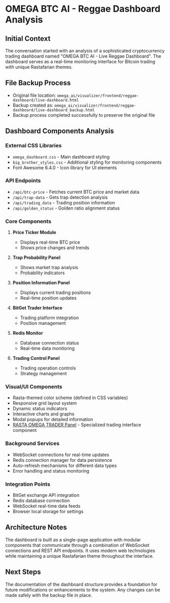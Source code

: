 # OMEGA BTC AI - Reggae Dashboard Analysis

## Initial Context

The conversation started with an analysis of a sophisticated cryptocurrency trading dashboard named "OMEGA BTC AI - Live Reggae Dashboard". The dashboard serves as a real-time monitoring interface for Bitcoin trading with unique Rastafarian themes.

## File Backup Process

- Original file location: `omega_ai/visualizer/frontend/reggae-dashboard/live-dashboard.html`
- Backup created as: `omega_ai/visualizer/frontend/reggae-dashboard/live-dashboard_backup.html`
- Backup process completed successfully to preserve the original file

## Dashboard Components Analysis

### External CSS Libraries

- `omega_dashboard.css` - Main dashboard styling
- `big_brother_styles.css` - Additional styling for monitoring components
- Font Awesome 6.4.0 - Icon library for UI elements

### API Endpoints

- `/api/btc-price` - Fetches current BTC price and market data
- `/api/trap-data` - Gets trap detection analysis
- `/api/trading_data` - Trading position information
- `/api/golden_status` - Golden ratio alignment status

### Core Components

1. **Price Ticker Module**
   - Displays real-time BTC price
   - Shows price changes and trends

2. **Trap Probability Panel**
   - Shows market trap analysis
   - Probability indicators

3. **Position Information Panel**
   - Displays current trading positions
   - Real-time position updates

4. **BitGet Trader Interface**
   - Trading platform integration
   - Position management

5. **Redis Monitor**
   - Database connection status
   - Real-time data monitoring

6. **Trading Control Panel**
   - Trading operation controls
   - Strategy management

### Visual/UI Components

- Rasta-themed color scheme (defined in CSS variables)
- Responsive grid layout system
- Dynamic status indicators
- Interactive charts and graphs
- Modal popups for detailed information
- [RASTA OMEGA TRADER Panel](./rasta_omega_trader_panel.md) - Specialized trading interface component

### Background Services

- WebSocket connections for real-time updates
- Redis connection manager for data persistence
- Auto-refresh mechanisms for different data types
- Error handling and status monitoring

### Integration Points

- BitGet exchange API integration
- Redis database connection
- WebSocket real-time data feeds
- Browser local storage for settings

## Architecture Notes

The dashboard is built as a single-page application with modular components that communicate through a combination of WebSocket connections and REST API endpoints. It uses modern web technologies while maintaining a unique Rastafarian theme throughout the interface.

## Next Steps

The documentation of the dashboard structure provides a foundation for future modifications or enhancements to the system. Any changes can be made safely with the backup file in place.
